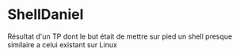 # ShellDaniel
Résultat d'un TP dont le but était de mettre sur pied un shell presque similaire a celui existant sur Linux
